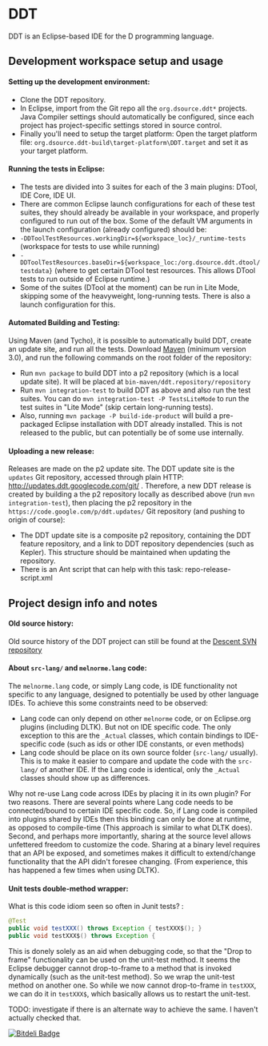 DDT
===

DDT is an Eclipse-based IDE for the D programming language.

## Development workspace setup and usage

#### Setting up the development environment:
 * Clone the DDT repository.
 * In Eclipse, import from the Git repo all the `org.dsource.ddt*` projects. Java Compiler settings should automatically be configured, since each project has project-specific settings stored in source control.
 * Finally you'll need to setup the target platform: Open the target platform file: `org.dsource.ddt-build\target-platform\DDT.target` and set it as your target platform.

 
#### Running the tests in Eclipse:


 * The tests are divided into 3 suites for each of the 3 main plugins: DTool, IDE Core, IDE UI.
 * There are common Eclipse launch configurations for each of these test suites, they should already be available in your workspace, and properly configured to run out of the box. Some of the default VM arguments in the launch configuration (already configured) should be:
  * `-DDToolTestResources.workingDir=${workspace_loc}/_runtime-tests` (workspace for tests to use while running)
  * `-DDToolTestResources.baseDir=${workspace_loc:/org.dsource.ddt.dtool/testdata}` (where to get certain DTool test resources. This allows DTool tests to run outside of Eclipse runtime.)
  * Some of the suites (DTool at the moment) can be run in Lite Mode, skipping some of the heavyweight, long-running tests. There is also a launch configuration for this.

#### Automated Building and Testing:
Using Maven (and Tycho), it is possible to automatically build DDT, create an update site, and run all the tests. Download [Maven](http://maven.apache.org/) (minimum version 3.0), and run the following commands on the root folder of the repository:
 * Run `mvn package` to build DDT into a p2 repository (which is a local update site). It will be placed at `bin-maven/ddt.repository/repository`
 * Run `mvn integration-test` to build DDT as above and also run the test suites. You can do `mvn integration-test -P TestsLiteMode` to run the test suites in "Lite Mode" (skip certain long-running tests).
 * Also, running `mvn package -P build-ide-product` will build a pre-packaged Eclipse installation with DDT already installed. This is not released to the public, but can potentially be of some use internally.

#### Uploading a new release:
 Releases are made on the p2 update site. The DDT update site is the `updates` Git repository, accessed through plain HTTP: http://updates.ddt.googlecode.com/git/ . Therefore, a new DDT release is created by building a the p2 repository locally as described above (run `mvn integration-test`), then placing the p2 repository in the `https://code.google.com/p/ddt.updates/` Git repository (and pushing to origin of course):
 * The DDT update site is a composite p2 repository, containing the DDT feature repository, and a link to DDT repository dependencies (such as Kepler). This structure should be maintained when updating the repository.
 * There is an Ant script that can help with this task: repo-release-script.xml


## Project design info and notes

#### Old source history:
Old source history of the DDT project can still be found at the [Descent SVN repository](http://svn.dsource.org/projects/descent/!svn/bc/1700/trunk/)

#### About `src-lang/` and `melnorme.lang` code:
The `melnorme.lang` code, or simply Lang code, is IDE functionality not specific to any language, designed to potentially be used by other language IDEs. To achieve this some constraints need to be observed:
 * Lang code can only depend on other `melnorme` code, or on Eclipse.org plugins (including DLTK). But not on IDE specific code.  The only exception to this are the `_Actual` classes, which contain bindings to IDE-specific code (such as ids or other IDE constants, or even methods)
 * Lang code should be place on its own source folder (`src-lang/` usually). This is to make it easier to compare and update the code with the `src-lang/` of another IDE. If the Lang code is identical, only the `_Actual` classes should show up as differences.

Why not re-use Lang code across IDEs by placing it in its own plugin? For two reasons. There are several points where Lang code needs to be connected/bound to certain IDE specific code. So, if Lang code is compiled into plugins shared by IDEs then this binding can only be done at runtime, as opposed to compile-time (This approach is similar to what DLTK does). Second, and perhaps more importantly, sharing at the source level allows unfettered freedom to customize the code. Sharing at a binary level requires that an API be exposed, and sometimes makes it difficult to extend/change functionality that the API didn't foresee changing. (From experience, this has happened a few times when using DLTK).

#### Unit tests double-method wrapper:
 
What is this code idiom seen so often in Junit tests? :
```java
@Test
public void testXXX() throws Exception { testXXX$(); }
public void testXXX$() throws Exception {
```
This is donely solely as an aid when debugging code, so that the "Drop to frame" functionality can be used on the unit-test method. It seems the Eclipse debugger cannot drop-to-frame to a method that is invoked dynamically (such as the unit-test method). So we wrap the unit-test method on another one. So while we now cannot drop-to-frame in `testXXX`, we can do it in `testXXX$`, which basically allows us to restart the unit-test.

TODO: investigate if there is an alternate way to achieve the same. I haven't actually checked that.

[![Bitdeli Badge](https://d2weczhvl823v0.cloudfront.net/bruno-medeiros/ddt/trend.png)](https://bitdeli.com/free "Bitdeli Badge")

